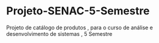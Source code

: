 # Projeto-SENAC-5-Semestre
Projeto de catálogo de produtos , para o curso de análise e desenvolvimento de sistemas , 5 Semestre
